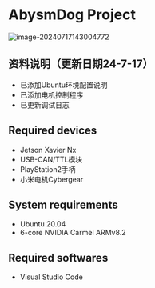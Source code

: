 # AbysmDog Project
![image-20240717143004772](C:\Users\张晶琦\AppData\Roaming\Typora\typora-user-images\image-20240717143004772.png)



## 资料说明（更新日期24-7-17）



+ 已添加Ubuntu环境配置说明
+ 已添加电机控制程序
+ 已更新调试日志

## Required devices



- Jetson Xavier Nx
- USB-CAN/TTL模块
- PlayStation2手柄
- 小米电机Cybergear

## System requirements



- Ubuntu 20.04
- 6-core NVIDIA Carmel ARMv8.2

## Required softwares



+ Visual Studio Code
